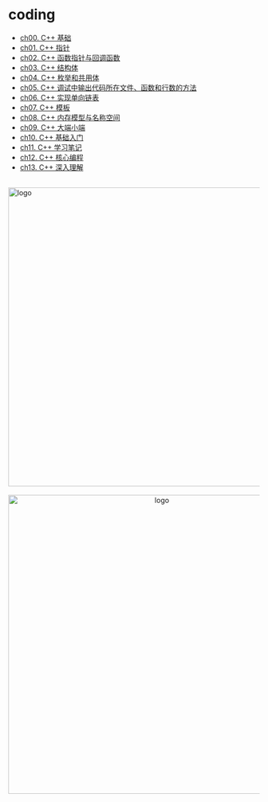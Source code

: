 # coding

-   [ch00. C++ 基础](/coding/c++/cpp_base/ch00.md)
-   [ch01. C++ 指针](/coding/c++/cpp_base/ch01.md)  
-   [ch02. C++ 函数指针与回调函数](/coding/c++/cpp_base/ch02.md)
-   [ch03. C++ 结构体](/coding/c++/cpp_base/ch03.md)
-   [ch04. C++ 枚举和共用体](/coding/c++/cpp_base/ch04.md)
-   [ch05. C++ 调试中输出代码所在文件、函数和行数的方法](/coding/c++/cpp_base/ch05.md)
-   [ch06. C++ 实现单向链表](/coding/c++/cpp_base/ch06.md)
-   [ch07. C++ 模板](/coding/c++/cpp_base/ch07.md)
-   [ch08. C++ 内存模型与名称空间](/coding/c++/cpp_base/ch08.md)
-   [ch09. C++ 大端小端](/coding/c++/cpp_base/ch09.md)
-   [ch10. C++ 基础入门](/coding/c++/cpp_base/ch10.md)
-   [ch11. C++ 学习笔记](/coding/c++/cpp_base/ch11.md)
-   [ch12. C++ 核心编程](/coding/c++/cpp_base/ch12.md)
-   [ch13. C++ 深入理解](/coding/c++/cpp_base/ch13.md)

<br />
<img  src='/img/bjkb.PNG' width="600" alt="logo">
<br />
<br />
<div align="center">
<img  src='/img/01.jpeg' width="600" alt="logo" />
</div>
<br />
<br />
